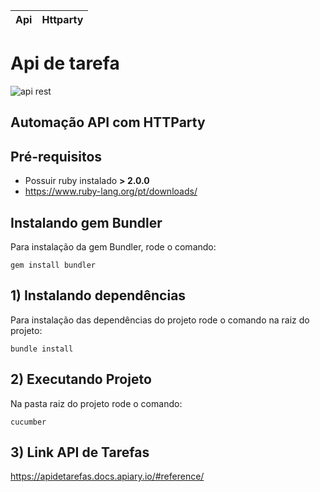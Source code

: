 Api | Httparty
---| ------
# Api de tarefa #
![api rest](https://b2evolution.net/media/blogs/man/quick-uploads/rest-api/restful_api.jpg?mtime=1448389737)
## Automação API com HTTParty ##

## Pré-requisitos

* Possuir ruby instalado **> 2.0.0**
* https://www.ruby-lang.org/pt/downloads/

## Instalando gem Bundler
Para instalação da gem Bundler, rode o comando:
```shell
gem install bundler
```

## 1)  Instalando dependências ##
Para instalação das dependências do projeto rode o comando na raiz do projeto:
```shell
bundle install
```

## 2) Executando Projeto ##
Na pasta raiz do projeto rode o comando:
```shell
cucumber
```

## 3) Link API de Tarefas ##
https://apidetarefas.docs.apiary.io/#reference/
